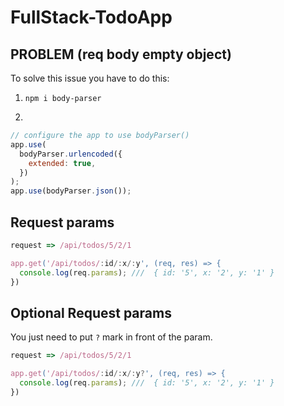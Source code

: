 # FullStack-TodoApp

## PROBLEM (req body empty object)

To solve this issue you have to do this:

1. `npm i body-parser`

2.

```js
// configure the app to use bodyParser()
app.use(
  bodyParser.urlencoded({
    extended: true,
  })
);
app.use(bodyParser.json());
```


## Request params

```js
request => /api/todos/5/2/1

app.get('/api/todos/:id/:x/:y', (req, res) => {
  console.log(req.params); ///  { id: '5', x: '2', y: '1' }
})
```

## Optional Request params

You just need to put `?` mark in front of the param.

```js
request => /api/todos/5/2/1

app.get('/api/todos/:id/:x/:y?', (req, res) => {
  console.log(req.params); ///  { id: '5', x: '2', y: '1' }
})
```
